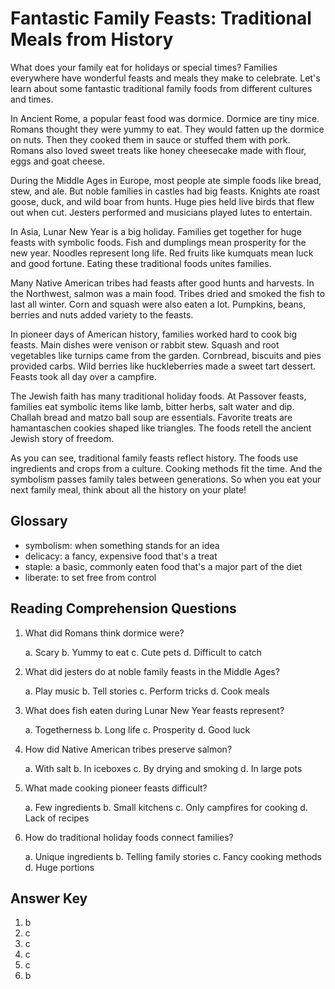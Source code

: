 # Fantastic Family Feasts: Traditional Meals from History

What does your family eat for holidays or special times? Families everywhere have wonderful feasts and meals they make to celebrate. Let's learn about some fantastic traditional family foods from different cultures and times.

In Ancient Rome, a popular feast food was dormice. Dormice are tiny mice. Romans thought they were yummy to eat. They would fatten up the dormice on nuts. Then they cooked them in sauce or stuffed them with pork. Romans also loved sweet treats like honey cheesecake made with flour, eggs and goat cheese.

During the Middle Ages in Europe, most people ate simple foods like bread, stew, and ale. But noble families in castles had big feasts. Knights ate roast goose, duck, and wild boar from hunts. Huge pies held live birds that flew out when cut. Jesters performed and musicians played lutes to entertain.

In Asia, Lunar New Year is a big holiday. Families get together for huge feasts with symbolic foods. Fish and dumplings mean prosperity for the new year. Noodles represent long life. Red fruits like kumquats mean luck and good fortune. Eating these traditional foods unites families.

Many Native American tribes had feasts after good hunts and harvests. In the Northwest, salmon was a main food. Tribes dried and smoked the fish to last all winter. Corn and squash were also eaten a lot. Pumpkins, beans, berries and nuts added variety to the feasts.

In pioneer days of American history, families worked hard to cook big feasts. Main dishes were venison or rabbit stew. Squash and root vegetables like turnips came from the garden. Cornbread, biscuits and pies provided carbs. Wild berries like huckleberries made a sweet tart dessert. Feasts took all day over a campfire.

The Jewish faith has many traditional holiday foods. At Passover feasts, families eat symbolic items like lamb, bitter herbs, salt water and dip. Challah bread and matzo ball soup are essentials. Favorite treats are hamantaschen cookies shaped like triangles. The foods retell the ancient Jewish story of freedom.

As you can see, traditional family feasts reflect history. The foods use ingredients and crops from a culture. Cooking methods fit the time. And the symbolism passes family tales between generations. So when you eat your next family meal, think about all the history on your plate!

## Glossary

- symbolism: when something stands for an idea
- delicacy: a fancy, expensive food that's a treat
- staple: a basic, commonly eaten food that's a major part of the diet
- liberate: to set free from control

## Reading Comprehension Questions

1. What did Romans think dormice were?

   a. Scary
   b. Yummy to eat
   c. Cute pets
   d. Difficult to catch

2. What did jesters do at noble family feasts in the Middle Ages?

   a. Play music
   b. Tell stories
   c. Perform tricks
   d. Cook meals

3. What does fish eaten during Lunar New Year feasts represent?

   a. Togetherness
   b. Long life
   c. Prosperity
   d. Good luck

4. How did Native American tribes preserve salmon?

   a. With salt
   b. In iceboxes
   c. By drying and smoking
   d. In large pots

5. What made cooking pioneer feasts difficult?

   a. Few ingredients
   b. Small kitchens
   c. Only campfires for cooking
   d. Lack of recipes

6. How do traditional holiday foods connect families?

   a. Unique ingredients
   b. Telling family stories
   c. Fancy cooking methods
   d. Huge portions

## Answer Key

1. b
2. c
3. c
4. c
5. c
6. b
